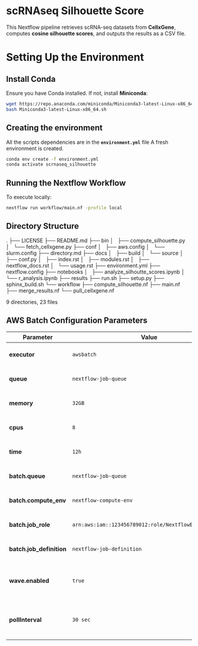 # scRNAseq Silhouette Score

This Nextflow pipeline retrieves scRNA-seq datasets from **CellxGene**, computes **cosine silhouette scores**, and outputs the results as a CSV file.

# Setting Up the Environment

## Install Conda

Ensure you have Conda installed. If not, install **Miniconda**:
```bash
wget https://repo.anaconda.com/miniconda/Miniconda3-latest-Linux-x86_64.sh
bash Miniconda3-latest-Linux-x86_64.sh
```

## Creating the environment

All the scripts dependencies are in the **`environment.yml`** file
A fresh environment is created.

```bash
conda env create -f environment.yml
conda activate scrnaseq_silhouette
```


## Running the Nextflow Workflow

To execute locally:
```bash
nextflow run workflow/main.nf -profile local
```

## Directory Structure

.
├── LICENSE
├── README.md
├── bin
│   ├── compute_silhouette.py
│   └── fetch_cellxgene.py
├── conf
│   ├── aws.config
│   └── slurm.config
├── directory.md
├── docs
│   ├── build
│   └── source
│       ├── conf.py
│       ├── index.rst
│       ├── modules.rst
│       ├── nextflow_docs.rst
│       └── usage.rst
├── environment.yml
├── nextflow.config
├── notebooks
│   ├── analyze_silhoutte_scores.ipynb
│   └── r_analysis.ipynb
├── results
├── run.sh
├── setup.py
├── sphinx_build.sh
└── workflow
    ├── compute_silhouette.nf
    ├── main.nf
    ├── merge_results.nf
    └── pull_cellxgene.nf

9 directories, 23 files


## AWS Batch Configuration Parameters

| Parameter            | Value                         | Description |
|----------------------|-----------------------------|-------------|
| **executor**        | `awsbatch`                   | Enables execution on **AWS Batch**. |
| **queue**           | `nextflow-job-queue`         | Specifies the AWS Batch job queue. |
| **memory**          | `32GB`                        | Allocates **32GB RAM** per job. |
| **cpus**            | `8`                          | Allocates **8 vCPUs** per job. |
| **time**            | `12h`                        | Limits job runtime to **12 hours**. |
| **batch.queue**     | `nextflow-job-queue`         | Defines the **AWS Batch job queue**. |
| **batch.compute_env** | `nextflow-compute-env`     | AWS Batch **Compute Environment**. |
| **batch.job_role**  | `arn:aws:iam::123456789012:role/NextflowBatchJobRole` | IAM role for job execution. |
| **batch.job_definition** | `nextflow-job-definition` | AWS Batch **Job Definition**. |
| **wave.enabled**    | `true`                        | Enables **Wave container support** for efficiency. |
| **pollInterval**    | `30 sec`                      | Nextflow checks AWS Batch job status **every 30 seconds**. |
